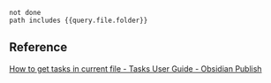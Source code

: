 
```
not done 
path includes {{query.file.folder}}
```

## Reference

[How to get tasks in current file - Tasks User Guide - Obsidian Publish](https://publish.obsidian.md/tasks/How+To/How+to+get+tasks+in+current+file#Using+pure+Tasks+blocks+-+with+placeholders)